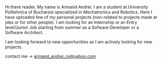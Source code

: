 
Hi there reader. 
  My name is Armand Andrei. I am a student at University Politehnica of Bucharest specialized in Mechatronics and Robotics. 
  Here I have uploaded few of my personal projects (non-related to projects made at jobs or for other people). 
  I am looking for an Internship or an Entry level/Junior Job starting from summer as a Sofware Developer or a Software Architect.
 
I am looking forward to new opportunities as I am actively looking for new projects.

contact me -> armand_andrei_ro@yahoo.com
